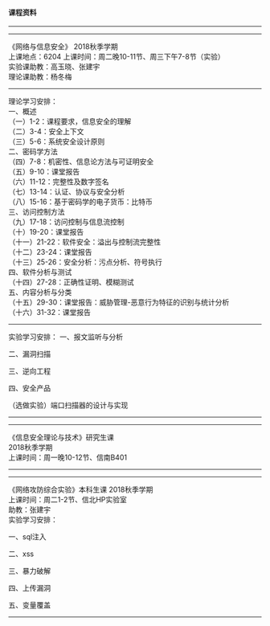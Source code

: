 #### 课程资料
----
----
《网络与信息安全》
2018秋季学期  
上课地点：6204
上课时间：周二晚10-11节、周三下午7-8节（实验）  
实验课助教：高玉晓、张建宇  
理论课助教：杨冬梅  

---
理论学习安排：  
一、概述  
（一）1-2：课程要求，信息安全的理解  
（二）3-4：安全上下文  
（三）5-6：系统安全设计原则  
二、密码学方法  
（四）7-8：机密性、信息论方法与可证明安全  
（五）9-10：课堂报告  
（六）11-12：完整性及数字签名  
（七）13-14：认证、协议与安全分析  
（八）15-16：基于密码学的电子货币：比特币  
三、访问控制方法  
（九）17-18：访问控制与信息流控制  
（十）19-20：课堂报告   
（十一）21-22：软件安全：溢出与控制流完整性  
（十二）23-24：课堂报告  
（十三）25-26：安全分析：污点分析、符号执行  
四、软件分析与测试  
（十四）27-28：正确性证明、模糊测试  
五、内容分析与分类  
（十五）29-30：课堂报告：威胁管理-恶意行为特征的识别与统计分析  
（十六）31-32：课堂报告  

---
实验学习安排： 
一、报文监听与分析

二、漏洞扫描

三、逆向工程

四、安全产品

（选做实验）端口扫描器的设计与实现

----
----
《信息安全理论与技术》研究生课  
2018秋季学期  
上课时间：周一晚10-12节、信南B401  

----
----
《网络攻防综合实验》本科生课
2018秋季学期  
上课时间：周二1-2节、信北HP实验室  
助教：张建宇  
实验学习安排：  

一、sql注入

二、xss

三、暴力破解

四、上传漏洞

五、变量覆盖

----
